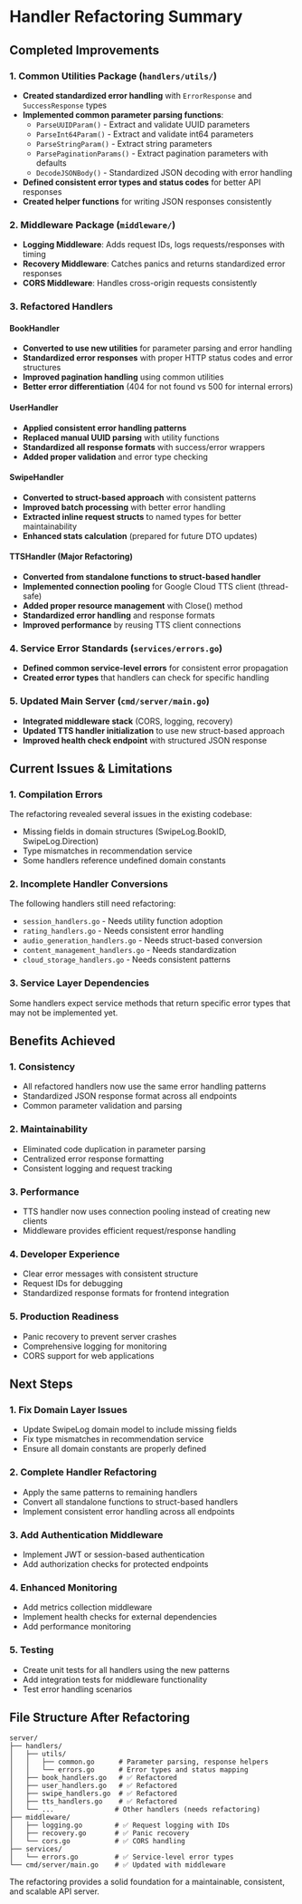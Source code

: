 # Handler Refactoring Summary

## Completed Improvements

### 1. **Common Utilities Package** (`handlers/utils/`)
- **Created standardized error handling** with `ErrorResponse` and `SuccessResponse` types
- **Implemented common parameter parsing functions**:
  - `ParseUUIDParam()` - Extract and validate UUID parameters
  - `ParseInt64Param()` - Extract and validate int64 parameters
  - `ParseStringParam()` - Extract string parameters
  - `ParsePaginationParams()` - Extract pagination parameters with defaults
  - `DecodeJSONBody()` - Standardized JSON decoding with error handling
- **Defined consistent error types and status codes** for better API responses
- **Created helper functions** for writing JSON responses consistently

### 2. **Middleware Package** (`middleware/`)
- **Logging Middleware**: Adds request IDs, logs requests/responses with timing
- **Recovery Middleware**: Catches panics and returns standardized error responses
- **CORS Middleware**: Handles cross-origin requests consistently

### 3. **Refactored Handlers**

#### BookHandler
- **Converted to use new utilities** for parameter parsing and error handling
- **Standardized error responses** with proper HTTP status codes and error structures
- **Improved pagination handling** using common utilities
- **Better error differentiation** (404 for not found vs 500 for internal errors)

#### UserHandler
- **Applied consistent error handling patterns**
- **Replaced manual UUID parsing** with utility functions
- **Standardized all response formats** with success/error wrappers
- **Added proper validation** and error type checking

#### SwipeHandler
- **Converted to struct-based approach** with consistent patterns
- **Improved batch processing** with better error handling
- **Extracted inline request structs** to named types for better maintainability
- **Enhanced stats calculation** (prepared for future DTO updates)

#### TTSHandler (Major Refactoring)
- **Converted from standalone functions to struct-based handler**
- **Implemented connection pooling** for Google Cloud TTS client (thread-safe)
- **Added proper resource management** with Close() method
- **Standardized error handling** and response formats
- **Improved performance** by reusing TTS client connections

### 4. **Service Error Standards** (`services/errors.go`)
- **Defined common service-level errors** for consistent error propagation
- **Created error types** that handlers can check for specific handling

### 5. **Updated Main Server** (`cmd/server/main.go`)
- **Integrated middleware stack** (CORS, logging, recovery)
- **Updated TTS handler initialization** to use new struct-based approach
- **Improved health check endpoint** with structured JSON response

## Current Issues & Limitations

### 1. **Compilation Errors**
The refactoring revealed several issues in the existing codebase:
- Missing fields in domain structures (SwipeLog.BookID, SwipeLog.Direction)
- Type mismatches in recommendation service
- Some handlers reference undefined domain constants

### 2. **Incomplete Handler Conversions**
The following handlers still need refactoring:
- `session_handlers.go` - Needs utility function adoption
- `rating_handlers.go` - Needs consistent error handling
- `audio_generation_handlers.go` - Needs struct-based conversion
- `content_management_handlers.go` - Needs standardization
- `cloud_storage_handlers.go` - Needs consistent patterns

### 3. **Service Layer Dependencies**
Some handlers expect service methods that return specific error types that may not be implemented yet.

## Benefits Achieved

### 1. **Consistency**
- All refactored handlers now use the same error handling patterns
- Standardized JSON response format across all endpoints
- Common parameter validation and parsing

### 2. **Maintainability**
- Eliminated code duplication in parameter parsing
- Centralized error response formatting
- Consistent logging and request tracking

### 3. **Performance**
- TTS handler now uses connection pooling instead of creating new clients
- Middleware provides efficient request/response handling

### 4. **Developer Experience**
- Clear error messages with consistent structure
- Request IDs for debugging
- Standardized response formats for frontend integration

### 5. **Production Readiness**
- Panic recovery to prevent server crashes
- Comprehensive logging for monitoring
- CORS support for web applications

## Next Steps

### 1. **Fix Domain Layer Issues**
- Update SwipeLog domain model to include missing fields
- Fix type mismatches in recommendation service
- Ensure all domain constants are properly defined

### 2. **Complete Handler Refactoring**
- Apply the same patterns to remaining handlers
- Convert all standalone functions to struct-based handlers
- Implement consistent error handling across all endpoints

### 3. **Add Authentication Middleware**
- Implement JWT or session-based authentication
- Add authorization checks for protected endpoints

### 4. **Enhanced Monitoring**
- Add metrics collection middleware
- Implement health checks for external dependencies
- Add performance monitoring

### 5. **Testing**
- Create unit tests for all handlers using the new patterns
- Add integration tests for middleware functionality
- Test error handling scenarios

## File Structure After Refactoring

```
server/
├── handlers/
│   ├── utils/
│   │   ├── common.go      # Parameter parsing, response helpers
│   │   └── errors.go      # Error types and status mapping
│   ├── book_handlers.go   # ✅ Refactored
│   ├── user_handlers.go   # ✅ Refactored  
│   ├── swipe_handlers.go  # ✅ Refactored
│   ├── tts_handlers.go    # ✅ Refactored
│   └── ...               # Other handlers (needs refactoring)
├── middleware/
│   ├── logging.go        # ✅ Request logging with IDs
│   ├── recovery.go       # ✅ Panic recovery
│   └── cors.go           # ✅ CORS handling
├── services/
│   └── errors.go         # ✅ Service-level error types
└── cmd/server/main.go    # ✅ Updated with middleware
```

The refactoring provides a solid foundation for a maintainable, consistent, and scalable API server.